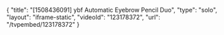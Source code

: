 {
    "title": "[1508436091] ybf Automatic Eyebrow Pencil Duo",
    "type": "solo",
    "layout": "iframe-static",
    "videoId": "123178372",
    "url": "\/tvpembed\/123178372"
}